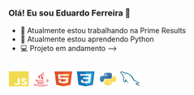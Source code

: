 ### Olá! Eu sou Eduardo Ferreira 👋


- 🔭 Atualmente estou trabalhando na Prime Results
- 🌱 Atualmente estou aprendendo Python
- 💻 Projeto em andamento
-->
<div style="display: inline_block"><br>
  <img align="center" alt="Js" height="30" width="40" src="https://raw.githubusercontent.com/devicons/devicon/master/icons/javascript/javascript-plain.svg">
  <img align="center" alt="Ts" height="30" width="40" src="https://raw.githubusercontent.com/devicons/devicon/master/icons/java/java-plain.svg">
  <img align="center" alt="HTML" height="30" width="40" src="https://raw.githubusercontent.com/devicons/devicon/master/icons/html5/html5-original.svg">
  <img align="center" alt="CSS" height="30" width="40" src="https://raw.githubusercontent.com/devicons/devicon/master/icons/css3/css3-original.svg">
  <img align="center" alt="Python" height="30" width="40" src="https://raw.githubusercontent.com/devicons/devicon/master/icons/python/python-original.svg">
  <img align="center" alt="Mysql" height="30" width="40" src="https://raw.githubusercontent.com/devicons/devicon/master/icons/mysql/mysql-original.svg">
  <link rel="stylesheet" href="https://cdn.jsdelivr.net/gh/devicons/devicon@v2.15.1/devicon.min.css">
</div>
  

  ##
